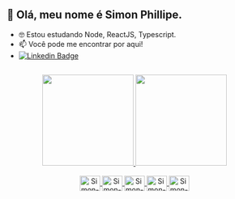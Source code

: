 ## 👋 Olá, meu nome é Simon Phillipe.
- 🤓 Estou estudando Node, ReactJS, Typescript. 
- 📫 Você pode me encontrar por aqui!
-  [![Linkedin Badge](https://img.shields.io/badge/-LinkedIn-blue?style=flat-square&logo=Linkedin&logoColor=white&link=https://www.linkedin.com/in/simon-m-6719b9209/)](https://www.linkedin.com/in/simon-m-6719b9209/)

##

<div align="center">
  <a href="https://github.com/rafaballerini">
  <img height="180em" src="https://github-readme-stats.vercel.app/api?username=phillipesimon&show_icons=true&theme=dark&include_all_commits=true&count_private=true"/>
  <img height="180em" src="https://github-readme-stats.vercel.app/api/top-langs/?username=phillipesimon&layout=compact&langs_count=7&theme=dark"/>
</div>
  
<div align="center" style="display: inline_block"><br>
  <img align="center" alt="Simon-Js" height="30" width="40" src="https://cdn.jsdelivr.net/gh/devicons/devicon/icons/javascript/javascript-original.svg">
  <img align="center" alt="Simon-Ty" height="30" width="40" src="https://cdn.jsdelivr.net/gh/devicons/devicon/icons/typescript/typescript-plain.svg">
  <img align="center" alt="Simon-Nd" height="30" width="40" src="https://cdn.jsdelivr.net/gh/devicons/devicon/icons/nodejs/nodejs-plain.svg">
  <img align="center" alt="Simon-Rc" height="30" width="40" src="https://cdn.jsdelivr.net/gh/devicons/devicon/icons/react/react-original.svg">
  <img align="center" alt="Simon-Nx" height="30" width="40" src="https://cdn.jsdelivr.net/gh/devicons/devicon/icons/nextjs/nextjs-line.svg">
</div>
  
##

<!---
phillipesimon/phillipesimon is a ✨ special ✨ repository because its `README.md` (this file) appears on your GitHub profile.
You can click the Preview link to take a look at your changes.
--->
